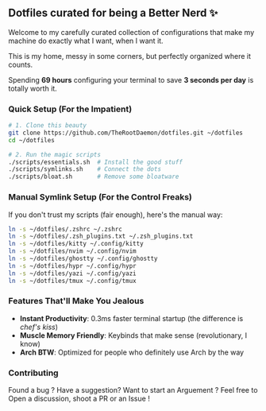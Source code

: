 ## Dotfiles curated for being a Better Nerd ✨
Welcome to my carefully curated collection of configurations that make my machine do exactly what I want, when I want it.

This is my home, messy in some corners, but perfectly organized where it counts.

Spending **69 hours** configuring your terminal to save **3 seconds per day** is totally worth it.

### Quick Setup (For the Impatient)
```bash
# 1. Clone this beauty
git clone https://github.com/TheRootDaemon/dotfiles.git ~/dotfiles
cd ~/dotfiles

# 2. Run the magic scripts
./scripts/essentials.sh  # Install the good stuff
./scripts/symlinks.sh    # Connect the dots
./scripts/bloat.sh       # Remove some bloatware
```

### Manual Symlink Setup (For the Control Freaks)
If you don't trust my scripts (fair enough), here's the manual way:

```bash
ln -s ~/dotfiles/.zshrc ~/.zshrc
ln -s ~/dotfiles/.zsh_plugins.txt ~/.zsh_plugins.txt
ln -s ~/dotfiles/kitty ~/.config/kitty
ln -s ~/dotfiles/nvim ~/.config/nvim
ln -s ~/dotfiles/ghostty ~/.config/ghostty
ln -s ~/dotfiles/hypr ~/.config/hypr
ln -s ~/dotfiles/yazi ~/.config/yazi
ln -s ~/dotfiles/tmux ~/.config/tmux
```

### Features That'll Make You Jealous
- **Instant Productivity**: 0.3ms faster terminal startup (the difference is *chef's kiss*)
- **Muscle Memory Friendly**: Keybinds that make sense (revolutionary, I know)
- **Arch BTW**: Optimized for people who definitely use Arch by the way

### Contributing
Found a bug ? Have a suggestion? Want to start an Arguement ?
Feel free to Open a discussion, shoot a PR or an Issue !
